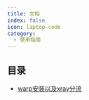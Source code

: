 ```yaml
---
title: 文档
index: false
icon: laptop-code
category:
  - 使用指南
---
```


## 目录

- [warp安装以及xray分流](./vps相关/warp.md)



